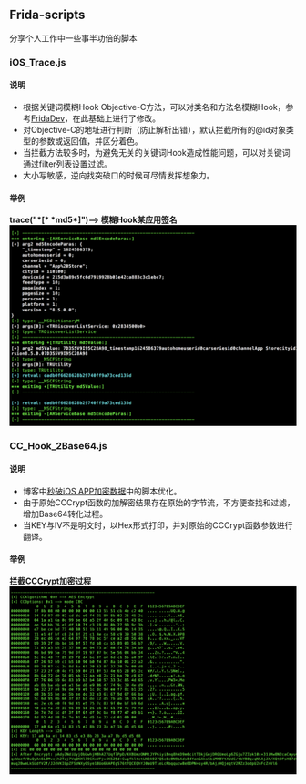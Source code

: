## Frida-scripts
分享个人工作中一些事半功倍的脚本
### iOS_Trace.js
#### 说明
* 根据关键词模糊Hook Objective-C方法，可以对类名和方法名模糊Hook，参考[FridaDev](https://github.com/houugen/FridaDev)，在此基础上进行了修改。
* 对Objective-C的地址进行判断（防止解析出错），默认拦截所有的@id对象类型的参数或返回值，并区分着色。
* 当拦截方法较多时，为避免无关的关键词Hook造成性能问题，可以对关键词通过filter列表设置过滤。
* 大小写敏感，逆向找突破口的时候可尽情发挥想象力。
#### 举例
**trace("\*[\* \*md5\*]")--> 模糊Hook某应用签名**
![](./Images/trace_md5.png)

### CC_Hook_2Base64.js
#### 说明
* 博客中[秒破iOS APP加密数据](https://la0s.github.io/2018/12/07/iOS_Crypto/)中的脚本优化。  
* 由于原始CCCrypt函数的加解密结果存在原始的字节流，不方便查找和过滤，增加Base64转化过程。
* 当KEY与IV不是明文时，以Hex形式打印，并对原始的CCCrypt函数参数进行翻译。
#### 举例
**拦截CCCrypt加密过程**
![](./Images/CC_Hook_2Base64.png)
